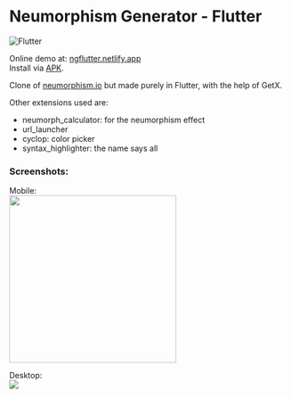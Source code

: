 # Neumorphism Generator - Flutter

![Flutter](https://img.shields.io/badge/Made%20With-Flutter-%2302569B.svg?style=for-the-badge&logo=Flutter&logoColor=white)

Online demo at: [ngflutter.netlify.app](https://ngflutter.netlify.app/)<br>
Install via [APK](./fng_app_release.apk).

Clone of [neumorphism.io](https://neumorphism.io/) but made purely in Flutter, with the help of GetX.

Other extensions used are:
- neumorph_calculator: for the neumorphism effect
- url_launcher
- cyclop: color picker
- syntax_highlighter: the name says all

### Screenshots:

Mobile:<br>
<img src="https://user-images.githubusercontent.com/20734612/194757426-f8cc888c-5fff-4533-8545-44351ca3914a.jpg" width="300" />

Desktop:<br>
<img src="https://user-images.githubusercontent.com/20734612/194757572-5eb0a661-920e-4be2-a17b-081821605d55.png" />
